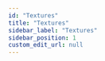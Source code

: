 ```yaml
---
id: "Textures"
title: "Textures"
sidebar_label: "Textures"
sidebar_position: 1
custom_edit_url: null
---
```





